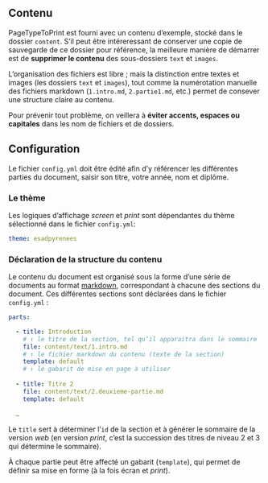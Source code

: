 

## Contenu 

PageTypeToPrint est fourni avec un contenu d’exemple, stocké dans le dossier `content`. S’il peut être intéreressant de conserver une copie de sauvegarde de ce dossier pour référence, la meilleure manière de démarrer est de **supprimer le contenu** des sous-dossiers `text` et `images`.

L’organisation des fichiers est libre ; mais la distinction entre textes et images (les dossiers `text` et `images`), tout comme la numérotation manuelle des fichiers markdown (`1.intro.md`, `2.partie1.md`, etc.) permet de consever une structure claire au contenu.

Pour prévenir tout problème, on veillera à **éviter accents, espaces ou capitales** dans les nom de fichiers et de dossiers.

## Configuration

Le fichier `config.yml` doit être édité afin d’y référencer les différentes parties du document, saisir son titre, votre année, nom et diplôme.

### Le thème

Les logiques d’affichage _screen_ et _print_ sont dépendantes du thème sélectionné dans le fichier `config.yml`: 
```yml
theme: esadpyrenees
```
### Déclaration de la structure du contenu

Le contenu du document est organisé sous la forme d’une série de documents au format [markdown](#markdown), correspondant à chacune des sections du document. Ces différentes sections sont déclarées dans le fichier `config.yml` :

```yml
parts:

  - title: Introduction
    # ↑ le titre de la section, tel qu’il apparaitra dans le sommaire
    file: content/text/1.intro.md
    # ↑ le fichier markdown du contenu (texte de la section)
    template: default   
    # ↑ le gabarit de mise en page à utiliser 
    
  - title: Titre 2
    file: content/text/2.deuxieme-partie.md
    template: default
  
  …
```

Le `title` sert à déterminer l’`id` de la section et à générer le sommaire de la version _web_ (en version _print_, c’est la succession des titres de niveau 2 et 3 qui détermine le sommaire).

À chaque partie peut être affecté un gabarit (`template`), qui permet de définir sa mise en forme (à la fois écran et _print_).
